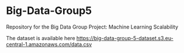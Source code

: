 # Big-Data-Group5
Repository for the Big Data Group Project: Machine Learning Scalability

The dataset is available here https://big-data-group-5-dataset.s3.eu-central-1.amazonaws.com/data.csv
